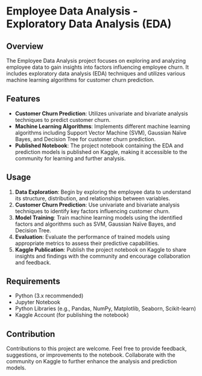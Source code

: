 # Employee Data Analysis - Exploratory Data Analysis (EDA)

## Overview
The Employee Data Analysis project focuses on exploring and analyzing employee data to gain insights into factors influencing employee churn. It includes exploratory data analysis (EDA) techniques and utilizes various machine learning algorithms for customer churn prediction.

## Features
- **Customer Churn Prediction**: Utilizes univariate and bivariate analysis techniques to predict customer churn.
- **Machine Learning Algorithms**: Implements different machine learning algorithms including Support Vector Machine (SVM), Gaussian Naïve Bayes, and Decision Tree for customer churn prediction.
- **Published Notebook**: The project notebook containing the EDA and prediction models is published on Kaggle, making it accessible to the community for learning and further analysis.

## Usage
1. **Data Exploration**: Begin by exploring the employee data to understand its structure, distribution, and relationships between variables.
2. **Customer Churn Prediction**: Use univariate and bivariate analysis techniques to identify key factors influencing customer churn.
3. **Model Training**: Train machine learning models using the identified factors and algorithms such as SVM, Gaussian Naïve Bayes, and Decision Tree.
4. **Evaluation**: Evaluate the performance of trained models using appropriate metrics to assess their predictive capabilities.
5. **Kaggle Publication**: Publish the project notebook on Kaggle to share insights and findings with the community and encourage collaboration and feedback.

## Requirements
- Python (3.x recommended)
- Jupyter Notebook
- Python Libraries (e.g., Pandas, NumPy, Matplotlib, Seaborn, Scikit-learn)
- Kaggle Account (for publishing the notebook)

## Contribution
Contributions to this project are welcome. Feel free to provide feedback, suggestions, or improvements to the notebook. Collaborate with the community on Kaggle to further enhance the analysis and prediction models.
